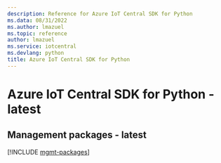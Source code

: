 ```yaml
---
description: Reference for Azure IoT Central SDK for Python
ms.data: 08/31/2022
ms.author: lmazuel
ms.topic: reference
author: lmazuel
ms.service: iotcentral
ms.devlang: python
title: Azure IoT Central SDK for Python
---
```

# Azure IoT Central SDK for Python - latest

## Management packages - latest
[!INCLUDE [mgmt-packages](iot-central-mgmt-index.md)]